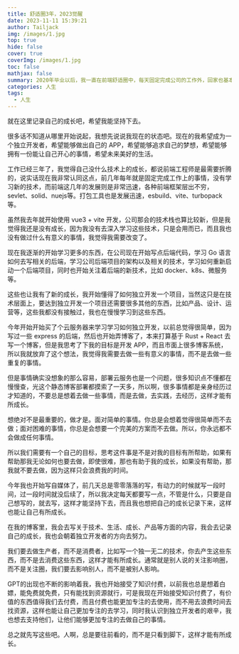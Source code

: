 ```yaml
---
title: 舒适圈3年，2023觉醒
date: 2023-11-11 15:39:21
author: Tailjack
img: /images/1.jpg
top: true
hide: false
cover: true
coverImg: /images/1.jpg
toc: false
mathjax: false
summary: 2020年毕业以后，我一直在前端舒适圈中，每天固定完成公司的工作外，回家也基本是看剧、游戏，没学习什么新技术，也没做什么有意义的事情，这样的生活持续了3年，我觉得我需要改变了。
categories: 人生
tags:
  - 人生
---
```


就在这里记录自己的成长吧，希望我能坚持下去。

很多话不知道从哪里开始说起，我想先说说我现在的状态吧。现在的我希望成为一个独立开发者，希望能够做出自己的 APP，希望能够追求自己的梦想，希望能够拥有一份能让自己开心的事情，希望未来美好的生活。

工作已经三年了，我觉得自己没什么技术上的成长，都说前端工程师是最需要折腾的，说实话现在我非常认同这点，前几年每年就是固定完成工作上的事情，没有学习新的技术，而前端这几年的发展则是非常迅速，各种前端框架层出不穷，sevlet、solid、nuejs等。打包工具也是发展迅速，esbuild、vite、turbopack等。

虽然我去年就开始使用 vue3 + vite 开发，公司那会的技术栈也算比较新，但是我觉得我还是没有成长，因为我没有去深入学习这些技术，只是会用而已，而且我也没有做过什么有意义的事情，我觉得我需要改变了。

现在我逐渐的开始学习更多的东西，在公司现在开始写点后端代码，学习 Go 语言如何去写相关的后端，学习公司后端项目的架构以及相关的技术，学习如何重新启动一个后端项目，同时也开始关注着后端的新技术，比如 docker、k8s、微服务等。

这些也让我有了新的成长，我开始懂得了如何独立开发一个项目，当然这只是在技术层面上，要达到独立开发一个项目还需要很多其他的东西，比如产品、设计、运营等，这些我都没有接触过，我也在慢慢学习到这些东西。

今年开始开始买了个云服务器来学习学习如何独立开发，以前总觉得很简单，因为写过一些 express 的后端，然后也开始弄博客了，本来打算基于 Rust + React 去写一个博客，但是我思考了下我的目标是开发 APP，而且市面上很多博客系统，所以我就放弃了这个想法，我觉得我需要去做一些有意义的事情，而不是去做一些重复的事情。

但是事情确实没想象的那么容易，部署云服务也是一个问题，很多知识点不懂都在慢慢查，光这个静态博客部署都摸索了一天多，所以啊，很多事情都是亲身经历过才知道的，不要总是想着去做一些事情，而是去做，去实践，去经历，这样才能有所成长。

想绝对不是最重要的，做才是。面对简单的事情。你总是会想着觉得很简单而不去做；面对困难的事情，你总是会想要一个完美的方案而不去做。所以，你永远都不会做成任何事情。

所以我们需要有一个自己的目标，思考这件事是不是对我的目标有所帮助，如果有帮助那我无论如何也要去做，即使很难，那也有助于我的成长，如果没有帮助，那我就不要去做，因为这样只会浪费我的时间。

今年我也开始写自媒体了，前几天总是零零落落的写，有动力的时候就写一段时间，过一段时间就没后续了，所以我决定每天都要写一点，不管是什么，只要是自己想写的，就去写，这样才能坚持下去，而且我也想把自己的成长记录下来，这样也能让自己有所成长。

在我的博客里，我会去写关于技术、生活、成长、产品等方面的内容，我会去记录自己的成长，我也会朝着独立开发者的方向去努力。

我们要去做生产者，而不是消费者，比如写一个独一无二的技术，你去产生这些东西，而不是去消费这些东西，这样才能有所成长。通常就是别人说的关注影响圈，而不是关注圈，我们要去影响别人，而不是被别人影响。

GPT的出现也不断的影响着我，我也开始接受了知识付费，以前我也总是想着白嫖，能免费就免费，只有能找到资源就行，可是我现在开始接受知识付费了，有价值的东西值得我们去付费，而且付费也能更加专注的去使用，而不用去浪费时间去找资源，这样也能让自己更加专注的去学习，同时我认识到独立开发者的艰辛，我也想去支持他们，让他们能够更加专注的去做自己的事情。

总之就先写这些吧。人啊，总是要往前看的，而不是只看到脚下，这样才能有所成长。

